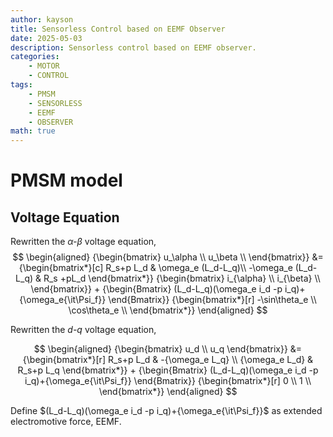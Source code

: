 ```yaml
---
author: kayson
title: Sensorless Control based on EEMF Observer
date: 2025-05-03
description: Sensorless control based on EEMF observer.
categories:
    - MOTOR
    - CONTROL
tags: 
    - PMSM
    - SENSORLESS
    - EEMF
    - OBSERVER
math: true
---
```


# PMSM model

## Voltage Equation

Rewritten the *α-β* voltage equation,
$$
\begin{aligned}
    {\begin{bmatrix} u_\alpha \\ u_\beta \\ \end{bmatrix}}
    &=
    {\begin{bmatrix*}[c]
        R_s+p L_d & \omega_e (L_d-L_q)\\
        -\omega_e (L_d-L_q) & R_s +pL_d
    \end{bmatrix*}}
    {\begin{bmatrix} i_{\alpha} \\ i_{\beta} \\ \end{bmatrix}}
    +
    {\begin{Bmatrix} (L_d-L_q)(\omega_e i_d -p i_q)+{\omega_e{\it\Psi_f}} \end{Bmatrix}}
    {\begin{bmatrix*}[r] -\sin\theta_e \\ \cos\theta_e \\ \end{bmatrix*}}
\end{aligned}
$$
    
Rewritten the *d-q* voltage equation,

$$
\begin{aligned}
    {\begin{bmatrix} u_d \\ u_q \end{bmatrix}}
    &=
    {\begin{bmatrix*}[r]
        R_s+p L_d & -{\omega_e L_q} \\
        {\omega_e L_d} & R_s+p L_q
    \end{bmatrix*}}
    +
    {\begin{Bmatrix} (L_d-L_q)(\omega_e i_d -p i_q)+{\omega_e{\it\Psi_f}} \end{Bmatrix}}
    {\begin{bmatrix*}[r] 0 \\ 1 \\ \end{bmatrix*}}
\end{aligned}
$$

Define $(L_d-L_q)(\omega_e i_d -p i_q)+{\omega_e{\it\Psi_f}}$ as extended electromotive force, EEMF.  
